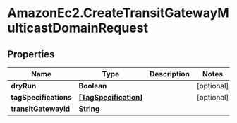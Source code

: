 # AmazonEc2.CreateTransitGatewayMulticastDomainRequest

## Properties

Name | Type | Description | Notes
------------ | ------------- | ------------- | -------------
**dryRun** | **Boolean** |  | [optional] 
**tagSpecifications** | [**[TagSpecification]**](TagSpecification.md) |  | [optional] 
**transitGatewayId** | **String** |  | 


